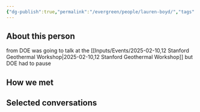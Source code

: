 ```yaml
---
{"dg-publish":true,"permalink":"/evergreen/people/lauren-boyd/","tags":["people"]}
---
```



## About this person
from DOE
was going to talk at the [[Inputs/Events/2025-02-10,12 Stanford Geothermal Workshop\|2025-02-10,12 Stanford Geothermal Workshop]] but DOE had to pause

## How we met


## Selected conversations
